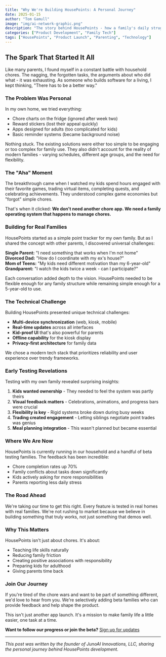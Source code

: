```yaml
---
title: "Why We're Building HousePoints: A Personal Journey"
date: 2025-01-15
author: "Tom Gamull"
image: "img/ai-network-graphic.png"
description: "The story behind HousePoints - how a family's daily struggles inspired a solution for everyone."
categories: ["Product Development", "Family Tech"]
tags: ["HousePoints", "Product Launch", "Parenting", "Technology"]
---
```


## The Spark That Started It All

Like many parents, I found myself in a constant battle with household chores. The nagging, the forgotten tasks, the arguments about who did what - it was exhausting. As someone who builds software for a living, I kept thinking, "There has to be a better way."

### The Problem Was Personal

In my own home, we tried everything:
- Chore charts on the fridge (ignored after week two)
- Reward stickers (lost their appeal quickly)
- Apps designed for adults (too complicated for kids)
- Basic reminder systems (became background noise)

Nothing stuck. The existing solutions were either too simple to be engaging or too complex for family use. They also didn't account for the reality of modern families - varying schedules, different age groups, and the need for flexibility.

### The "Aha" Moment

The breakthrough came when I watched my kids spend hours engaged with their favorite games, trading virtual items, completing quests, and celebrating achievements. They understood complex game economies but "forgot" simple chores.

That's when it clicked: **We don't need another chore app. We need a family operating system that happens to manage chores.**

### Building for Real Families

HousePoints started as a simple point tracker for my own family. But as I shared the concept with other parents, I discovered universal challenges:

**Single Parent:** "I need something that works when I'm not home"  
**Divorced Dad:** "How do I coordinate with my ex's house?"  
**Mom of Teens:** "My kids need different motivation than my 6-year-old"  
**Grandparent:** "I watch the kids twice a week - can I participate?"

Each conversation added depth to the vision. HousePoints needed to be flexible enough for any family structure while remaining simple enough for a 5-year-old to use.

### The Technical Challenge

Building HousePoints presented unique technical challenges:
- **Multi-device synchronization** (web, kiosk, mobile)
- **Real-time updates** across all interfaces
- **Kid-proof UI** that's also powerful for parents
- **Offline capability** for the kiosk display
- **Privacy-first architecture** for family data

We chose a modern tech stack that prioritizes reliability and user experience over trendy frameworks.

### Early Testing Revelations

Testing with my own family revealed surprising insights:

1. **Kids wanted ownership** - They needed to feel the system was partly theirs
2. **Visual feedback matters** - Celebrations, animations, and progress bars were crucial
3. **Flexibility is key** - Rigid systems broke down during busy weeks
4. **Trading created engagement** - Letting siblings negotiate point trades was genius
5. **Meal planning integration** - This wasn't planned but became essential

### Where We Are Now

HousePoints is currently running in our household and a handful of beta testing families. The feedback has been incredible:
- Chore completion rates up 70%
- Family conflicts about tasks down significantly  
- Kids actively asking for more responsibilities
- Parents reporting less daily stress

### The Road Ahead

We're taking our time to get this right. Every feature is tested in real homes with real families. We're not rushing to market because we believe in building something that truly works, not just something that demos well.

### Why This Matters

HousePoints isn't just about chores. It's about:
- Teaching life skills naturally
- Reducing family friction
- Creating positive associations with responsibility
- Preparing kids for adulthood
- Giving parents time back

### Join Our Journey

If you're tired of the chore wars and want to be part of something different, we'd love to hear from you. We're selectively adding beta families who can provide feedback and help shape the product.

This isn't just another app launch. It's a mission to make family life a little easier, one task at a time.

**Want to follow our progress or join the beta?** [Sign up for updates](/products/housepoints/)

---

*This post was written by the founder of JunoAI Innovations, LLC, sharing the personal journey behind HousePoints development.*